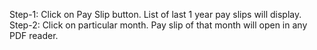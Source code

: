 Step-1: Click on Pay Slip button. List of last 1 year pay slips will display.
Step-2: Click on particular month. Pay slip of that month will open in any PDF reader.
